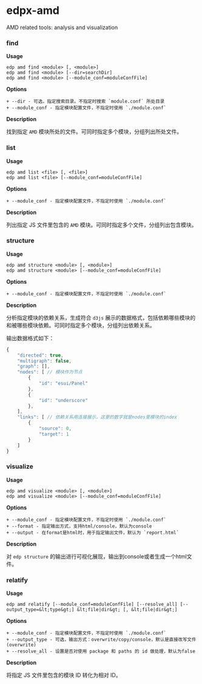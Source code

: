 edpx-amd
========

AMD related tools: analysis and visualization

### find

**Usage**


```
edp amd find <module> [, <module>]
edp amd find <module> [--dir=searchDir]
edp amd find <module> [--module_conf=moduleConfFile]
```

**Options**

```
+ --dir - 可选，指定搜索目录。不指定时搜索 `module.conf` 所处目录
+ --module_conf - 指定模块配置文件，不指定时使用 `./module.conf`
```

**Description**

找到指定 `AMD` 模块所处的文件。可同时指定多个模块，分组列出所处文件。

### list

**Usage**

```
edp amd list <file> [, <file>]
edp amd list <file> [--module_conf=moduleConfFile]
```

**Options**

```
+ --module_conf - 指定模块配置文件，不指定时使用 `./module.conf`
```

**Description**

列出指定 JS 文件里包含的 `AMD` 模块。可同时指定多个文件，分组列出包含模块。

### structure

**Usage**

```
edp amd structure <module> [, <module>]
edp amd structure <module> [--module_conf=moduleConfFile]
```

**Options**

```
+ --module_conf - 指定模块配置文件，不指定时使用 `./module.conf`
```

**Description**

分析指定模块的依赖关系，生成符合 `d3js` 展示的数据格式，包括依赖哪些模块的和被哪些模块依赖。可同时指定多个模块，分组列出依赖关系。

输出数据格式如下：

```javascript
{
    "directed": true,
    "multigraph": false,
    "graph": [],
    "nodes": [ // 模块作为节点
        {
            "id": "esui/Panel"
        },
        {
            "id": "underscore"
        },
    ],
    "links": [ // 依赖关系用连接展示，这里的数字就是nodes里模块的index
        {
            "source": 0,
            "target": 1
        }
    ]
}
```

### visualize

**Usage**

```
edp amd visualize <module> [, <module>]
edp amd visualize <module> [--module_conf=moduleConfFile]
```

**Options**

```
+ --module_conf - 指定模块配置文件，不指定时使用 `./module.conf`
+ --format - 指定输出方式，支持html/console，默认为console
+ --output - 在format是html时，用于指定输出文件，默认为 `report.html`
```

**Description**

对 `edp structure` 的输出进行可视化展现，输出到console或者生成一个html文件。



### relatify

**Usage**

```
edp amd relatify [--module_conf=moduleConfFile] [--resolve_all] [--output_type=&lt;type&gt;] &lt;file|dir&gt; [, &lt;file|dir&gt;]
```

**Options**

```
+ --module_conf - 指定模块配置文件，不指定时使用 `./module.conf`
+ --output_type - 可选，输出方式：overwrite/copy/console，默认是直接改写文件(overwrite)
+ --resolve_all - 设置是否对使用 package 和 paths 的 id 做处理，默认为false
```

**Description**

将指定 JS 文件里包含的模块 ID 转化为相对 ID。



